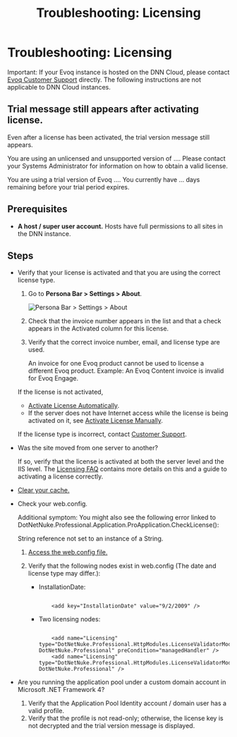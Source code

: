 ﻿---
uid: troubleshooting-licensing
topic: troubleshooting-licensing
locale: en
title: "Troubleshooting: Licensing"
dnneditions: Evoq Content,Evoq Engage
dnnversion: 09.02.00
parent-topic: administrators-licensing-overview
related-topics: activate-license-automatically,activate-license-manually,faq-licensing
links: ["[DNN Evoq Licensing](https://dnnsupport.dnnsoftware.com/hc/en-us/articles/360004881714-DNN-Evoq-Licensing)"]
---

# Troubleshooting: Licensing

Important: If your Evoq instance is hosted on the DNN Cloud, please contact [Evoq Customer Support](https://www.dnnsoftware.com/services/customer-support) directly. The following instructions are not applicable to DNN Cloud instances.

## Trial message still appears after activating license.

Even after a license has been activated, the trial version message still appears.

You are using an unlicensed and unsupported version of .... Please contact your Systems Administrator for information on how to obtain a valid license.

You are using a trial version of Evoq .... You currently have ... days remaining before your trial period expires.

## Prerequisites

*   **A host / super user account.** Hosts have full permissions to all sites in the DNN instance.

## Steps

*   Verify that your license is activated and that you are using the correct license type.

    1.  Go to **Persona Bar \> Settings \> About**.

        ![Persona Bar > Settings > About](/images/scr-pbar-host-Settings-E91.png)

    2.  Check that the invoice number appears in the list and that a check appears in the Activated column for this license.
    3.  Verify that the correct invoice number, email, and license type are used.

        An invoice for one Evoq product cannot be used to license a different Evoq product. Example: An Evoq Content invoice is invalid for Evoq Engage.


    If the license is not activated,

    *   [Activate License Automatically](xref:activate-license-automatically).
    *   If the server does not have Internet access while the license is being activated on it, see [Activate License Manually](xref:activate-license-manually).

    If the license type is incorrect, contact [Customer Support](https://www.dnnsoftware.com/services/customer-support).

*   Was the site moved from one server to another?

    If so, verify that the license is activated at both the server level and the IIS level. The [Licensing FAQ](xref:faq-licensing) contains more details on this and a guide to activating a license correctly.

*   [Clear your cache.](xref:clear-cache)
*   Check your web.config.

    Additional symptom: You might also see the following error linked to DotNetNuke.Professional.Application.ProApplication.CheckLicense():

    String reference not set to an instance of a String.

    1.  [Access the web.config file.](xref:access-web-config)
    2.  Verify that the following nodes exist in web.config (The date and license type may differ.):

        *   InstallationDate:

            ```

                <add key="InstallationDate" value="9/2/2009" />

            ```

        *   Two licensing nodes:

            ```

                <add name="Licensing" type="DotNetNuke.Professional.HttpModules.LicenseValidatorModule, DotNetNuke.Professional" preCondition="managedHandler" />
                <add name="Licensing" type="DotNetNuke.Professional.HttpModules.LicenseValidatorModule, DotNetNuke.Professional" />

            ```


*   Are you running the application pool under a custom domain account in Microsoft .NET Framework 4?
    1.  Verify that the Application Pool Identity account / domain user has a valid profile.
    2.  Verify that the profile is not read-only; otherwise, the license key is not decrypted and the trial version message is displayed.
